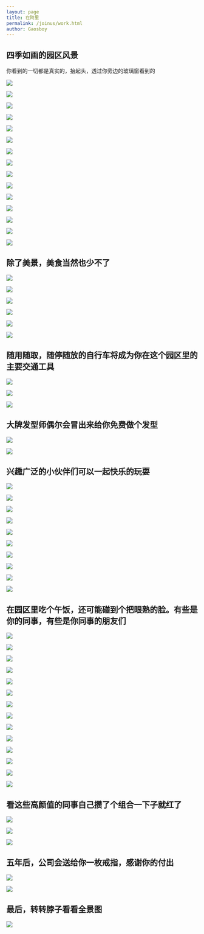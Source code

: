 ```yaml
---
layout: page
title: 在阿里
permalink: /joinus/work.html
author: Gaosboy
---
```


## 四季如画的园区风景

你看到的一切都是真实的，抬起头，透过你旁边的玻璃窗看到的

![][image-1]

![][image-2]

![][image-3]

![][image-4]

![][image-5]

![][image-6]

![][image-7]

![][image-8]

![][image-9]

![][image-10]

![][image-11]

![][image-12]

![][image-13]

![][image-14]

![][image-15]


## 除了美景，美食当然也少不了

![][image-16]

![][image-17]

![][image-18]

![][image-19]

![][image-20]

![][image-21]


## 随用随取，随停随放的自行车将成为你在这个园区里的主要交通工具

![][image-22]

![][image-23]

![][image-24]


## 大牌发型师偶尔会冒出来给你免费做个发型

![][image-25]

![][image-26]


## 兴趣广泛的小伙伴们可以一起快乐的玩耍

![][image-27]

![][image-28]

![][image-29]

![][image-30]

![][image-31]

![][image-32]

![][image-33]

![][image-34]

![][image-35]

![][image-36]


## 在园区里吃个午饭，还可能碰到个把眼熟的脸。有些是你的同事，有些是你同事的朋友们

![][image-37]

![][image-38]

![][image-39]

![][image-40]

![][image-41]

![][image-42]

![][image-43]

![][image-44]

![][image-45]

![][image-46]

![][image-47]

![][image-48]

![][image-49]

![][image-50]


## 看这些高颜值的同事自己攒了个组合一下子就红了

![][image-51]

![][image-52]

![][image-53]


## 五年后，公司会送给你一枚戒指，感谢你的付出

![][image-54]

![][image-55]


## 最后，转转脖子看看全景图

![][image-56]

[image-1]:	https://img.alicdn.com/tps/TB1XllkLVXXXXXGaXXXXXXXXXXX-640-361.jpg
[image-2]:	https://img.alicdn.com/tps/TB1iGXILVXXXXa.XXXXXXXXXXXX-640-426.jpg
[image-3]:	https://img.alicdn.com/tps/TB1VzpzLVXXXXX4XFXXXXXXXXXX-640-359.jpg
[image-4]:	https://img.alicdn.com/tps/TB1opNGLVXXXXX_XpXXXXXXXXXX-640-427.jpg
[image-5]:	https://img.alicdn.com/tps/TB1P3lpLVXXXXaMXVXXXXXXXXXX-640-960.jpg
[image-6]:	https://img.alicdn.com/tps/TB1mNNILVXXXXcNXXXXXXXXXXXX-640-427.jpg
[image-7]:	https://img.alicdn.com/tps/TB1BKxxLVXXXXa8XFXXXXXXXXXX-640-426.jpg
[image-8]:	https://img.alicdn.com/tps/TB1mx4nLVXXXXcJXVXXXXXXXXXX-640-427.jpg
[image-9]:	https://img.alicdn.com/tps/TB15pJvLVXXXXbTXFXXXXXXXXXX-640-427.jpg
[image-10]:	https://img.alicdn.com/tps/TB1fctGLVXXXXXnXpXXXXXXXXXX-640-427.jpg
[image-11]:	https://img.alicdn.com/tps/TB12SFMLVXXXXaKXXXXXXXXXXXX-640-480.jpg
[image-12]:	https://img.alicdn.com/tps/TB1LQdmLVXXXXcCXVXXXXXXXXXX-640-961.jpg
[image-13]:	https://img.alicdn.com/tps/TB1j7pELVXXXXaWXpXXXXXXXXXX-640-853.jpg
[image-14]:	https://img.alicdn.com/tps/TB1iK7.LFXXXXawapXXXXXXXXXX-640-480.jpg
[image-15]:	https://img.alicdn.com/tps/TB11rhvLVXXXXb0XFXXXXXXXXXX-640-426.jpg
[image-16]:	https://img.alicdn.com/tps/TB1XilzLVXXXXXWXFXXXXXXXXXX-600-399.jpg
[image-17]:	https://img.alicdn.com/tps/TB1Y.dnLVXXXXb.XVXXXXXXXXXX-620-344.jpg
[image-18]:	https://img.alicdn.com/tps/TB1JJ8FLVXXXXaGXpXXXXXXXXXX-640-426.jpg
[image-19]:	https://img.alicdn.com/tps/TB1oeXMLVXXXXaUXXXXXXXXXXXX-640-960.jpg
[image-20]:	https://img.alicdn.com/tps/TB1CFdMLVXXXXa7XXXXXXXXXXXX-640-960.jpg
[image-21]:	https://img.alicdn.com/tps/TB1cBNALVXXXXXxXFXXXXXXXXXX-640-427.jpg
[image-22]:	https://img.alicdn.com/tps/TB1cRBOLVXXXXXFXXXXXXXXXXXX-640-960.jpg
[image-23]:	https://img.alicdn.com/tps/TB14kBlLVXXXXX1aXXXXXXXXXXX-640-426.jpg
[image-24]:	https://img.alicdn.com/tps/TB1eihyLVXXXXaEXFXXXXXXXXXX-640-425.jpg
[image-25]:	https://img.alicdn.com/tps/TB15_dbLVXXXXbxapXXXXXXXXXX-493-738.jpg
[image-26]:	https://img.alicdn.com/tps/TB136JiLVXXXXbWaXXXXXXXXXXX-620-344.jpg
[image-27]:	https://img.alicdn.com/tps/TB1LNdKLVXXXXbEXXXXXXXXXXXX-640-960.jpg
[image-28]:	https://img.alicdn.com/tps/TB1QW8JLVXXXXbPXXXXXXXXXXXX-640-933.jpg
[image-29]:	https://img.alicdn.com/tps/TB144XKLVXXXXbyXXXXXXXXXXXX-640-339.jpg
[image-30]:	https://img.alicdn.com/tps/TB1LXxGLVXXXXaXXpXXXXXXXXXX-640-427.jpg
[image-31]:	https://img.alicdn.com/tps/TB1w48pLVXXXXbaXVXXXXXXXXXX-620-344.jpg
[image-32]:	https://img.alicdn.com/tps/TB1UsdNLVXXXXaBXXXXXXXXXXXX-600-400.jpg
[image-33]:	https://img.alicdn.com/tps/TB1x3JKLVXXXXa3XXXXXXXXXXXX-640-426.jpg
[image-34]:	https://img.alicdn.com/tps/TB1nCtFLVXXXXabXpXXXXXXXXXX-640-426.jpg
[image-35]:	https://img.alicdn.com/tps/TB1gJNfLVXXXXcRaXXXXXXXXXXX-640-427.jpg
[image-36]:	https://img.alicdn.com/tps/TB1qfRELVXXXXa9XpXXXXXXXXXX-640-426.jpg
[image-37]:	https://img.alicdn.com/tps/TB1v1trLVXXXXbeXVXXXXXXXXXX-640-962.jpg
[image-38]:	https://img.alicdn.com/tps/TB1Ad0GLVXXXXXTXpXXXXXXXXXX-640-427.jpg
[image-39]:	https://img.alicdn.com/tps/TB1PT4qLVXXXXaMXVXXXXXXXXXX-640-961.jpg
[image-40]:	https://img.alicdn.com/tps/TB1hbplLVXXXXaiaXXXXXXXXXXX-640-425.jpg
[image-41]:	https://img.alicdn.com/tps/TB16ipDLVXXXXbhXpXXXXXXXXXX-640-425.jpg
[image-42]:	https://img.alicdn.com/tps/TB1eg0vLVXXXXaZXFXXXXXXXXXX-640-961.jpg
[image-43]:	https://img.alicdn.com/tps/TB1SIhKLVXXXXbvXXXXXXXXXXXX-640-427.jpg
[image-44]:	https://img.alicdn.com/tps/TB1CBRxLVXXXXaQXFXXXXXXXXXX-640-853.jpg
[image-45]:	https://img.alicdn.com/tps/TB1VYxMLVXXXXaQXXXXXXXXXXXX-640-427.jpg
[image-46]:	https://img.alicdn.com/tps/TB1uIVGLVXXXXc2XXXXXXXXXXXX-640-431.jpg
[image-47]:	https://img.alicdn.com/tps/TB1Tx0XLVXXXXb4apXXXXXXXXXX-640-427.jpg
[image-48]:	https://img.alicdn.com/tps/TB1tmxnLVXXXXcAXVXXXXXXXXXX-620-412.jpg
[image-49]:	https://img.alicdn.com/tps/TB1.HtILVXXXXc7XXXXXXXXXXXX-554-430.jpg
[image-50]:	https://img.alicdn.com/tps/TB1GlNHLVXXXXXXXpXXXXXXXXXX-620-344.jpg
[image-51]:	https://img.alicdn.com/tps/TB1aydqLVXXXXa3XVXXXXXXXXXX-620-447.jpg
[image-52]:	https://img.alicdn.com/tps/TB1uk8oLVXXXXb_XVXXXXXXXXXX-500-750.jpg
[image-53]:	https://img.alicdn.com/tps/TB1GJdBLVXXXXXkXFXXXXXXXXXX-620-414.jpg
[image-54]:	https://img.alicdn.com/tps/TB1MJRMLVXXXXaYXXXXXXXXXXXX-600-400.jpg
[image-55]:	https://img.alicdn.com/tps/TB1s60zLVXXXXX7XFXXXXXXXXXX-600-400.jpg
[image-56]:	https://img.alicdn.com/tps/TB1IQ8hLVXXXXb9aXXXXXXXXXXX-640-2276.jpg